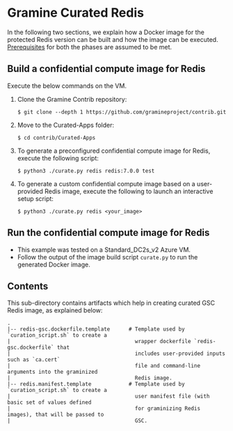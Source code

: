 # Gramine Curated Redis
In the following two sections, we explain how a Docker image for the protected Redis version can be
built and how the image can be executed.
[Prerequisites](https://github.com/gramineproject/contrib/tree/master/Curated-Apps/README.md) for
both the phases are assumed to be met.

## Build a confidential compute image for Redis
Execute the below commands on the VM.

1. Clone the Gramine Contrib repository:

       $ git clone --depth 1 https://github.com/gramineproject/contrib.git

2. Move to the Curated-Apps folder:

       $ cd contrib/Curated-Apps

3. To generate a preconfigured confidential compute image for Redis, execute the following script:

       $ python3 ./curate.py redis redis:7.0.0 test

4. To generate a custom confidential compute image based on a user-provided Redis image, execute
   the following to launch an interactive setup script:

       $ python3 ./curate.py redis <your_image>

## Run the confidential compute image for Redis

- This example was tested on a Standard_DC2s_v2 Azure VM.
- Follow the output of the image build script `curate.py` to run the generated Docker image.

## Contents
This sub-directory contains artifacts which help in creating curated GSC Redis image, as explained
below:

    .
    |-- redis-gsc.dockerfile.template      # Template used by `curation_script.sh` to create a
    |                                        wrapper dockerfile `redis-gsc.dockerfile` that
    |                                        includes user-provided inputs such as `ca.cert`
    |                                        file and command-line arguments into the graminized
    |                                        Redis image.
    |-- redis.manifest.template            # Template used by `curation_script.sh` to create a
    |                                        user manifest file (with basic set of values defined
    |                                        for graminizing Redis images), that will be passed to
    |                                        GSC.
